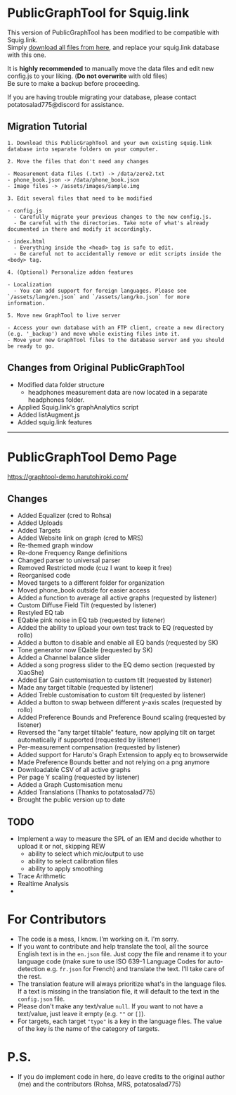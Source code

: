 # PublicGraphTool for Squig.link

This version of PublicGraphTool has been modified to be compatible with Squig.link. \
Simply [download all files from here](https://github.com/potatosalad775/ExtendedGraphTool/archive/refs/heads/squiglink.zip), and replace your squig.link database with this one.

It is **highly recommended** to manually move the data files and edit new config.js to your liking. (**Do not overwrite** with old files) \
Be sure to make a backup before proceeding.

If you are having trouble migrating your database, please contact potatosalad775@discord for assistance.

## Migration Tutorial

```
1. Download this PublicGraphTool and your own existing squig.link database into separate folders on your computer.

2. Move the files that don't need any changes

- Measurement data files (.txt) -> /data/zero2.txt
- phone_book.json -> /data/phone_book.json
- Image files -> /assets/images/sample.img

3. Edit several files that need to be modified

- config.js
  - Carefully migrate your previous changes to the new config.js.
  - Be careful with the directories. Take note of what's already documented in there and modify it accordingly.

- index.html
  - Everything inside the <head> tag is safe to edit.
  - Be careful not to accidentally remove or edit scripts inside the <body> tag.

4. (Optional) Personalize addon features

- Localization
  - You can add support for foreign languages. Please see `/assets/lang/en.json` and `/assets/lang/ko.json` for more information.

5. Move new GraphTool to live server

- Access your own database with an FTP client, create a new directory (e.g. '_backup') and move whole existing files into it.
- Move your new GraphTool files to the database server and you should be ready to go.
```

## Changes from Original PublicGraphTool

- Modified data folder structure
  - headphones measurement data are now located in a separate headphones folder.
- Applied Squig.link's graphAnalytics script
- Added listAugment.js
- Added squig.link features

---


# PublicGraphTool Demo Page
https://graphtool-demo.harutohiroki.com/

## Changes
- Added Equalizer (cred to Rohsa)
- Added Uploads
- Added Targets
- Added Website link on graph (cred to MRS)
- Re-themed graph window
- Re-done Frequency Range definitions
- Changed parser to universal parser
- Removed Restricted mode (cuz I want to keep it free)
- Reorganised code
- Moved targets to a different folder for organization
- Moved phone_book outside for easier access
- Added a function to average all active graphs (requested by listener)
- Custom Diffuse Field Tilt (requested by listener)
- Restyled EQ tab
- EQable pink noise in EQ tab (requested by listener)
- Added the ability to upload your own test track to EQ (requested by rollo)
- Added a button to disable and enable all EQ bands (requested by SK)
- Tone generator now EQable (requested by SK)
- Added a Channel balance slider
- Added a song progress slider to the EQ demo section (requested by XiaoShe)
- Added Ear Gain customisation to custom tilt (requested by listener)
- Made any target tiltable (requested by listener)
- Added Treble customisation to custom tilt (requested by listener)
- Added a button to swap between different y-axis scales (requested by rollo)
- Added Preference Bounds and Preference Bound scaling (requested by listener)
- Reversed the "any target tiltable" feature, now applying tilt on target automatically if supported (requested by listener)
- Per-measurement compensation (requested by listener)
- Added support for Haruto's Graph Extension to apply eq to browserwide 
- Made Preference Bounds better and not relying on a png anymore
- Downloadable CSV of all active graphs
- Per page Y scaling (requested by listener)
- Added a Graph Customisation menu
- Added Translations (Thanks to potatosalad775)
- Brought the public version up to date

## TODO
- Implement a way to measure the SPL of an IEM and decide whether to upload it or not, skipping REW
  - ability to select which mic/output to use
  - ability to select calibration files
  - ability to apply smoothing
- Trace Arithmetic
- Realtime Analysis
- 
# For Contributors
- The code is a mess, I know. I'm working on it. I'm sorry.
- If you want to contribute and help translate the tool, all the source English text is in the `en.json` file. Just copy the file and rename it to your language code (make sure to use ISO 639-1 Language Codes for auto-detection e.g. `fr.json` for French) and translate the text. I'll take care of the rest.
- The translation feature will always prioritize what's in the language files. If a text is missing in the translation file, it will default to the text in the `config.json` file.
- Please don't make any text/value `null`. If you want to not have a text/value, just leave it empty (e.g. `""` or `[]`).
- For targets, each target `"type"` is a key in the language files. The value of the key is the name of the category of targets.

# P.S.
- If you do implement code in here, do leave credits to the original author (me) and the contributors (Rohsa, MRS, potatosalad775)